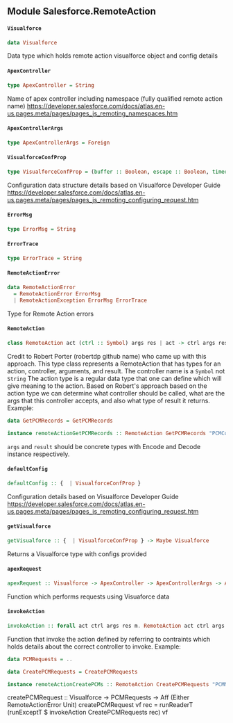 ## Module Salesforce.RemoteAction

#### `Visualforce`

``` purescript
data Visualforce
```

Data type which holds remote action visualforce object and config details

#### `ApexController`

``` purescript
type ApexController = String
```

Name of apex controller including namespace (fully qualified remote action name)
https://developer.salesforce.com/docs/atlas.en-us.pages.meta/pages/pages_js_remoting_namespaces.htm

#### `ApexControllerArgs`

``` purescript
type ApexControllerArgs = Foreign
```

#### `VisualforceConfProp`

``` purescript
type VisualforceConfProp = (buffer :: Boolean, escape :: Boolean, timeout :: Int)
```

Configuration data structure details based on Visualforce Developer Guide 
https://developer.salesforce.com/docs/atlas.en-us.pages.meta/pages/pages_js_remoting_configuring_request.htm

#### `ErrorMsg`

``` purescript
type ErrorMsg = String
```

#### `ErrorTrace`

``` purescript
type ErrorTrace = String
```

#### `RemoteActionError`

``` purescript
data RemoteActionError
  = RemoteActionError ErrorMsg
  | RemoteActionException ErrorMsg ErrorTrace
```

Type for Remote Action errors

#### `RemoteAction`

``` purescript
class RemoteAction act (ctrl :: Symbol) args res | act -> ctrl args res
```

Credit to Robert Porter (robertdp github name) who came up with this approach. This type class represents a RemoteAction that has types for an action, controller, arguments, and result.
The controller name is a `Symbol` not `String` 
The action type is a regular data type that one can define which will give meaning to the action.
Based on Robert's approach based on the action type we can determine what controller should be called, what are the args that this controller accepts,
and also what type of result it returns. 
Example: 

```purescript
data GetPCMRecords = GetPCMRecords

instance remoteActionGetPCMRecords :: RemoteAction GetPCMRecords "PCMController.getRecords" args result
```

`args` and `result` should be concrete types with Encode and Decode instance respectively.

#### `defaultConfig`

``` purescript
defaultConfig :: {  | VisualforceConfProp }
```

Configuration details based on Visualforce Developer Guide 
https://developer.salesforce.com/docs/atlas.en-us.pages.meta/pages/pages_js_remoting_configuring_request.htm

#### `getVisualforce`

``` purescript
getVisualforce :: {  | VisualforceConfProp } -> Maybe Visualforce
```

Returns a Visualforce type with configs provided

#### `apexRequest`

``` purescript
apexRequest :: Visualforce -> ApexController -> ApexControllerArgs -> Aff (Either RemoteActionError Foreign)
```

Function which performs requests using Visuaforce data 

#### `invokeAction`

``` purescript
invokeAction :: forall act ctrl args res m. RemoteAction act ctrl args res => IsSymbol ctrl => MonadAff m => MonadError RemoteActionError m => MonadReader Visualforce m => Encode args => Decode res => act -> args -> m res
```

Function that invoke the action defined by referring to contraints which holds details about the correct controller to invoke.
Example: 

```purescript 
data PCMRequests = ..

data CreatePCMRequests = CreatePCMRequests

instance remoteActionCreatePCMs :: RemoteAction CreatePCMRequests "PCMMassController.createRecords" PCMRequests Unit
```

createPCMRequest :: Visualforce -> PCMRequests -> Aff (Either RemoteActionError Unit)
createPCMRequest vf rec =  runReaderT (runExceptT $ invokeAction CreatePCMRequests rec) vf


